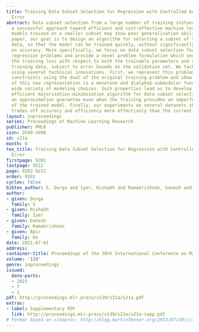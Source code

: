 ```yaml
---
title: Training Data Subset Selection for Regression with Controlled Generalization
  Error
abstract: Data subset selection from a large number of training instances has been
  a successful approach toward efficient and cost-effective machine learning. However,
  models trained on a smaller subset may show poor generalization ability. In this
  paper, our goal is to design an algorithm for selecting a subset of the training
  data, so that the model can be trained quickly, without significantly sacrificing
  on accuracy. More specifically, we focus on data subset selection for $L_2$ regularized
  regression problems and provide a novel problem formulation which seeks to minimize
  the training loss with respect to both the trainable parameters and the subset of
  training data, subject to error bounds on the validation set. We tackle this problem
  using several technical innovations. First, we represent this problem with simplified
  constraints using the dual of the original training problem and show that the objective
  of this new representation is a monotone and $\alpha$-submodular function, for a
  wide variety of modeling choices. Such properties lead us to develop SELCON, an
  efficient majorization-minimization algorithm for data subset selection, that admits
  an approximation guarantee even when the training provides an imperfect estimate
  of the trained model. Finally, our experiments on several datasets show that SELCON
  trades off accuracy and efficiency more effectively than the current state-of-the-art.
layout: inproceedings
series: Proceedings of Machine Learning Research
publisher: PMLR
issn: 2640-3498
id: s21a
month: 0
tex_title: Training Data Subset Selection for Regression with Controlled Generalization
  Error
firstpage: 9202
lastpage: 9212
page: 9202-9212
order: 9202
cycles: false
bibtex_author: S, Durga and Iyer, Rishabh and Ramakrishnan, Ganesh and De, Abir
author:
- given: Durga
  family: S
- given: Rishabh
  family: Iyer
- given: Ganesh
  family: Ramakrishnan
- given: Abir
  family: De
date: 2021-07-01
address:
container-title: Proceedings of the 38th International Conference on Machine Learning
volume: '139'
genre: inproceedings
issued:
  date-parts:
  - 2021
  - 7
  - 1
pdf: http://proceedings.mlr.press/v139/s21a/s21a.pdf
extras:
- label: Supplementary PDF
  link: http://proceedings.mlr.press/v139/s21a/s21a-supp.pdf
# Format based on citeproc: http://blog.martinfenner.org/2013/07/30/citeproc-yaml-for-bibliographies/
---
```

